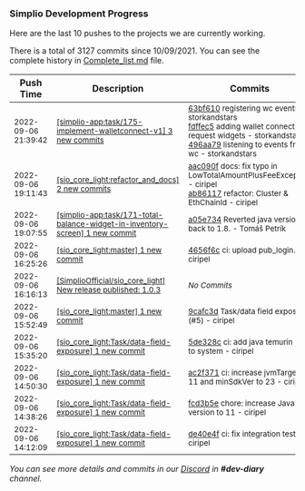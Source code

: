
### Simplio Development Progress

Here are the last 10 pushes to the projects we are currently working.

There is a total of 3127 commits since 10/09/2021. You can see the complete history in
 [Complete_list.md](Complete_list.md) file.

| Push Time | Description | Commits |
| --- | --- | --- |
| <sub>2022-09-06 21:39:42</sub> | <sub>[[simplio-app:task/175\-implement\-walletconnect\-v1] 3 new commits](https://github.com/SimplioOfficial/simplio-app/compare/e9459f04546f...496aa790dca8)</sub> | <sub>[63bf610](https://github.com/SimplioOfficial/simplio-app/commit/63bf6105ac4e628912a0c48153a9f58f040a02d3) registering wc events - storkandstars<br>[fdffec5](https://github.com/SimplioOfficial/simplio-app/commit/fdffec573bc55af1b4f720bc8c7889bcca839afb) adding wallet connect request widgets - storkandstars<br>[496aa79](https://github.com/SimplioOfficial/simplio-app/commit/496aa790dca89ee9a7011911833fd994cc2f4f5b) listening to events from wc - storkandstars</sub> |
| <sub>2022-09-06 19:11:43</sub> | <sub>[[sio_core_light:refactor\_and\_docs] 2 new commits](https://github.com/SimplioOfficial/sio_core_light/compare/4656f6c01d0a...ab861170f132)</sub> | <sub>[aac090f](https://github.com/SimplioOfficial/sio_core_light/commit/aac090fd731c0f554ea4af702c0897820e993472) docs: fix typo in LowTotalAmountPlusFeeException - ciripel<br>[ab86117](https://github.com/SimplioOfficial/sio_core_light/commit/ab861170f132d45bb1220ab4fba08ba44ac26d1a) refactor: Cluster & EthChainId - ciripel</sub> |
| <sub>2022-09-06 19:07:55</sub> | <sub>[[simplio-app:task/171\-total\-balance\-widget\-in\-inventory\-screen] 1 new commit](https://github.com/SimplioOfficial/simplio-app/commit/a05e734e029358eac92ea7f432224f5d8e554ac1)</sub> | <sub>[a05e734](https://github.com/SimplioOfficial/simplio-app/commit/a05e734e029358eac92ea7f432224f5d8e554ac1) Reverted java version back to 1.8. - Tomáš Petrík</sub> |
| <sub>2022-09-06 16:25:26</sub> | <sub>[[sio_core_light:master] 1 new commit](https://github.com/SimplioOfficial/sio_core_light/commit/4656f6c01d0af18424ccfa934471fb2b606fcb1b)</sub> | <sub>[4656f6c](https://github.com/SimplioOfficial/sio_core_light/commit/4656f6c01d0af18424ccfa934471fb2b606fcb1b) ci: upload pub_login.sh - ciripel</sub> |
| <sub>2022-09-06 16:16:13</sub> | <sub>[[SimplioOfficial/sio_core_light] New release published: 1\.0\.3](https://github.com/SimplioOfficial/sio_core_light/releases/tag/1.0.3)</sub> | <sub>_No Commits_</sub> |
| <sub>2022-09-06 15:52:49</sub> | <sub>[[sio_core_light:master] 1 new commit](https://github.com/SimplioOfficial/sio_core_light/commit/9cafc3d4475ca00873225dd47b9e7bb3b355c8f9)</sub> | <sub>[9cafc3d](https://github.com/SimplioOfficial/sio_core_light/commit/9cafc3d4475ca00873225dd47b9e7bb3b355c8f9) Task/data field exposure (#5) - ciripel</sub> |
| <sub>2022-09-06 15:35:20</sub> | <sub>[[sio_core_light:Task/data\-field\-exposure] 1 new commit](https://github.com/SimplioOfficial/sio_core_light/commit/5de328c1245fef362059e7e938d0e35832f44b82)</sub> | <sub>[5de328c](https://github.com/SimplioOfficial/sio_core_light/commit/5de328c1245fef362059e7e938d0e35832f44b82) ci: add java temurin 11 to system - ciripel</sub> |
| <sub>2022-09-06 14:50:30</sub> | <sub>[[sio_core_light:Task/data\-field\-exposure] 1 new commit](https://github.com/SimplioOfficial/sio_core_light/commit/ac2f3711fdad10b2b0d67c4e12a0b4b7a78971f6)</sub> | <sub>[ac2f371](https://github.com/SimplioOfficial/sio_core_light/commit/ac2f3711fdad10b2b0d67c4e12a0b4b7a78971f6) ci: increase jvmTarget to 11 and minSdkVer to 23 - ciripel</sub> |
| <sub>2022-09-06 14:38:26</sub> | <sub>[[sio_core_light:Task/data\-field\-exposure] 1 new commit](https://github.com/SimplioOfficial/sio_core_light/commit/fcd3b5e4daa2651dfe1a470d1d3f364cf2d6a41a)</sub> | <sub>[fcd3b5e](https://github.com/SimplioOfficial/sio_core_light/commit/fcd3b5e4daa2651dfe1a470d1d3f364cf2d6a41a) chore: increase Java version to 11 - ciripel</sub> |
| <sub>2022-09-06 14:12:09</sub> | <sub>[[sio_core_light:Task/data\-field\-exposure] 1 new commit](https://github.com/SimplioOfficial/sio_core_light/commit/de40e4f0706c81b9c9c0ec7fbabbcdcddd7f80a1)</sub> | <sub>[de40e4f](https://github.com/SimplioOfficial/sio_core_light/commit/de40e4f0706c81b9c9c0ec7fbabbcdcddd7f80a1) ci: fix integration tests - ciripel</sub> |

_You can see more details and commits in our [Discord](https://discord.gg/aKhjuwZmdP) in **#dev-diary** channel._
